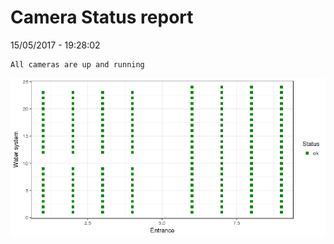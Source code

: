 Camera Status report
================
15/05/2017 - 19:28:02

    All cameras are up and running

![](camreport_files/figure-markdown_github/unnamed-chunk-2-1.png)
